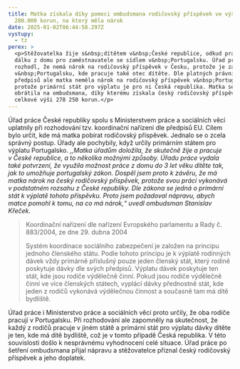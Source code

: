 ```yaml
---
title: Matka získala díky pomoci ombudsmana rodičovský příspěvek ve výši okolo
  280.000 korun, na který měla nárok
date: 2025-01-02T06:44:58.297Z
vystupy:
  - tz
perex: >
  <p>Stěžovatelka žije s&nbsp;dítětem v&nbsp;České republice, odkud pracuje na
  dálku z domu pro zaměstnavatele se sídlem v&nbsp;Portugalsku. Úřad práce proto
  rozhodl, že nemá nárok na rodičovský příspěvek v Česku, protože je zaměstnaná
  v&nbsp;Portugalsku, kde pracuje také otec dítěte. Dle platných právních
  předpisů ale matka neměla nárok na rodičovský příspěvek v&nbsp;Portugalsku,
  protože primární stát pro výplatu je pro ni Česká republika. Matka se proto
  obrátila na ombudsmana, díky kterému získala český rodičovský příspěvek v
  celkové výši 278 250 korun.</p>
---
```

<p>Úřad práce České republiky spolu s&nbsp;Ministerstvem práce a sociálních věcí uplatnily při rozhodování tzv. koordinační nařízení dle předpisů EU. Cílem bylo určit, kde má matka pobírat rodičovský příspěvek. Jednalo se o zcela správný postup. Úřady ale pochybily, když určily primárním státem pro výplatu Portugalsko. <em>,,Matka úřadům doložila, že skutečně žije a pracuje v&nbsp;České republice, a to několika možnými způsoby. Úřadu práce vydala také potvrzení, že využila možnost práce z&nbsp;domu do 3 let věku dítěte tak, jak to umožňuje portugalský zákon. Dospěl jsem proto k&nbsp;závěru, že má matka nárok na český rodičovský příspěvek, protože svou práci vykonává v&nbsp;podstatném rozsahu z&nbsp;České republiky. Dle zákona se jedná o primární stát k&nbsp;výplatě tohoto příspěvku. Proto jsem požadoval nápravu, abych matce pomohl k&nbsp;tomu, na co má nárok,&ldquo; uvedl ombudsman Stanislav Křeček. </em></p>

<blockquote>
<p>Koordinační nařízení dle nařízení Evropského parlamentu a Rady č. 883/2004, ze dne 29. dubna 2004</p>

<p>Systém koordinace sociálního zabezpečení je založen na principu jednoho členského státu. Podle tohoto principu je k&nbsp;výplatě rodinných dávek vždy primárně příslušný pouze jeden členský stát, který rodině poskytuje dávky dle svých předpisů. Výplatu dávek poskytuje ten stát, kde jsou rodiče výdělečně činní. Pokud jsou rodiče výdělečně činní ve více členských státech, vyplácí dávky přednostně stát, kde jeden z&nbsp;rodičů vykonává výdělečnou činnost a současně tam má dítě bydliště.</p>
</blockquote>

<p>Úřad práce i Ministerstvo práce a sociálních věcí proto určily, že oba rodiče pracují v&nbsp;Portugalsku. Při rozhodování ale zapomněly na skutečnost, že každý z&nbsp;rodičů pracuje v&nbsp;jiném státě a primární stát pro výplatu dávky dítěte je ten, kde má dítě bydliště, což je v&nbsp;tomto případě Česká republika. V&nbsp;této souvislosti došlo k&nbsp;nesprávnému vyhodnocení celé situace. Úřad práce po šetření ombudsmana přijal nápravu a stěžovatelce přiznal český rodičovský příspěvek a jeho doplatek.</p>
